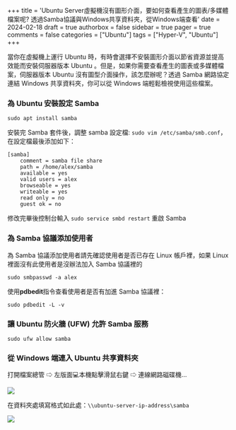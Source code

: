 +++
title = 'Ubuntu Server虛擬機沒有圖形介面，要如何查看產生的圖表/多媒體檔案呢? 透過Samba協議與Windows共享資料夾，從Windows端查看'
date = 2024-02-18
draft = true
authorbox = false
sidebar = true
pager = true
comments = false
categories = ["Ubuntu"]
tags = ["Hyper-V", "Ubuntu"]
+++

當你在虛擬機上運行 Ubuntu 時，有時會選擇不安裝圖形介面以節省資源並提高效能而安裝伺服器版本 Ubuntu 。但是，如果你需要查看產生的圖表或多媒體檔案，伺服器版本 Ubuntu 沒有圖型介面操作，該怎麼辦呢？透過 Samba 網路協定連結 Windows 共享資料夾，你可以從 Windows 端輕鬆檢視使用這些檔案。

<!--more-->

### 為 Ubuntu 安裝設定 Samba

```shell
sudo apt install samba
```

安裝完 Samba 套件後，調整 samba 設定檔: `sudo vim /etc/samba/smb.conf`，
在設定檔最後添加如下：

```
[samba]
    comment = samba file share
    path = /home/alex/samba
    available = yes
    valid users = alex
    browseable = yes
    writeable = yes
    read only = no
    guest ok = no
```

修改完畢後控制台輸入 `sudo service smbd restart` 重啟 Samba

### 為 Samba 協議添加使用者

為 Samba 協議添加使用者請先確認使用者是否已存在 Linux 帳戶裡，如果 Linux 裡面沒有此使用者是沒辦法加入 Samba 協議裡的

```shell
sudo smbpasswd -a alex
```

使用**pdbedit**指令查看使用者是否有加進 Samba 協議裡：

```shell
sudo pdbedit -L -v
```

### 讓 Ubuntu 防火牆 (UFW) 允許 Samba 服務

```shell
sudo ufw allow samba
```

### 從 Windows 端連入 Ubuntu 共享資料夾

打開檔案總管 ⇨ 左版面💻本機點擊滑鼠右鍵 ⇨ 連線網路磁碟機...

![](/images/windows-samba-localmachine-menu.png)

在資料夾處填寫格式如此處：`\\ubuntu-server-ip-address\samba`

![](/images/windows-samba-localmachine-webdisk.png)